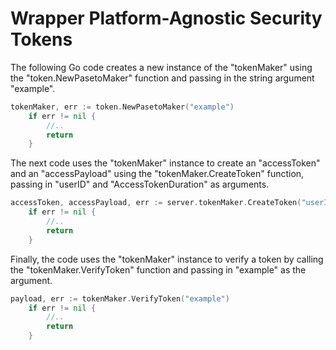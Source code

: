 # Wrapper Platform-Agnostic Security Tokens

The following Go code creates a new instance of the "tokenMaker" using the "token.NewPasetoMaker" function and passing in the string argument "example".
```go
tokenMaker, err := token.NewPasetoMaker("example")
    if err != nil {
		//..
		return
	}
```
The next code uses the "tokenMaker" instance to create an "accessToken" and an "accessPayload" using the "tokenMaker.CreateToken" function, passing in "userID" and "AccessTokenDuration" as arguments.
```go
accessToken, accessPayload, err := server.tokenMaker.CreateToken("userID", "AccessTokenDuration")
	if err != nil {
		//..
		return
	}
```
Finally, the code uses the "tokenMaker" instance to verify a token by calling the "tokenMaker.VerifyToken" function and passing in "example" as the argument.
```go
payload, err := tokenMaker.VerifyToken("example")
	if err != nil {
		//..
		return
	}
```